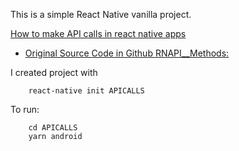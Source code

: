 This is a simple React Native vanilla project.

[How to make API calls in react native apps](https://medium.com/enappd/how-to-make-api-calls-in-react-native-apps-eab083186611)
* [Original Source Code in Github RNAPI__Methods:](https://github.com/mdshadman/RNAPI__Methods)

I created project with 
```
    react-native init APICALLS
```

To run:
```
    cd APICALLS
    yarn android
```




